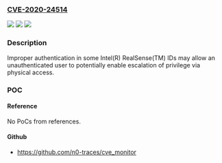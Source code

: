 ### [CVE-2020-24514](https://cve.mitre.org/cgi-bin/cvename.cgi?name=CVE-2020-24514)
![](https://img.shields.io/static/v1?label=Product&message=Intel(R)%20RealSense(TM)%20IDs&color=blue)
![](https://img.shields.io/static/v1?label=Version&message=n%2Fa&color=blue)
![](https://img.shields.io/static/v1?label=Vulnerability&message=escalation%20of%20privilege&color=brighgreen)

### Description

Improper authentication in some Intel(R) RealSense(TM) IDs may allow an unauthenticated user to potentially enable escalation of privilege via physical access.

### POC

#### Reference
No PoCs from references.

#### Github
- https://github.com/n0-traces/cve_monitor

